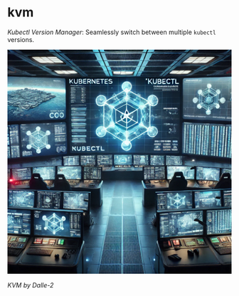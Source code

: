 # kvm

*Kubectl Version Manager*: Seamlessly switch between multiple `kubectl` versions.

![KVM by Dalle-2](./img/kvm.png)

*KVM by Dalle-2*
